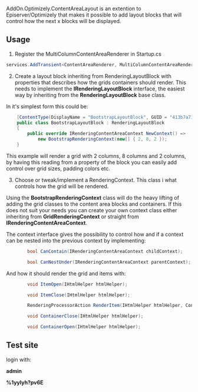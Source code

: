 AddOn.Optimizely.ContentAreaLayout is an extention to Episerver/Optimizely that makes it possible to add layout blocks that will control how the next x blocks will be displayed.


## Usage


1. Register the MultiColumnContentAreaRenderer in Startup.cs

```cs
services.AddTransient<ContentAreaRenderer, MultiColumnContentAreaRenderer>();
```

2. Create a layout block inheriting from RenderingLayoutBlock with properties that describes how the grids containers should render. This needs to implement the **IRenderingLayoutBlock** interface, the easiest way by inheriting from the **RenderingLayoutBlock** base class.

 In it's simplest form this could be:
```cs
    [ContentType(DisplayName = "BootstrapLayoutBlock", GUID = "413b7a71-8490-4f22-bddc-77325c53424f", Description = "")]
    public class BootstrapLayoutBlock : RenderingLayoutBlock
    {
        public override IRenderingContentAreaContext NewContext() =>
            new BootstrapRenderingContext(new[] { 2, 8, 2 });
    }
```
This example will render a grid with 2 columns, 8 columns and 2 columns, by having this reading from a property of the block you can easily add control over grid sizes, padding colors etc.

3. Choose or tweak/implement a RenderingContext. This class i what controls how the grid will be rendered.

Using the **BootstrapRenderingContext** class will do the heavy lifting of adding the grid classes to the content area blocks and containers. If this does not suit your needs you can create your own context class either inheriting from **GridRenderingContext** or straight from **IRenderingContentAreaContext**.

The context interface gives the possibility to control how and if a context can be nested into the previous context by implementing:
```cs
        bool CanContain(IRenderingContentAreaContext childContext);

        bool CanNestUnder(IRenderingContentAreaContext parentContext);
```
And how it should render the grid and items with:
```cs
        void ItemOpen(IHtmlHelper htmlHelper);

        void ItemClose(IHtmlHelper htmlHelper);

        RenderingProcessorAction RenderItem(IHtmlHelper htmlHelper, ContentAreaItem current, Action renderItem);

        void ContainerClose(IHtmlHelper htmlHelper);

        void ContainerOpen(IHtmlHelper htmlHelper);
```

## Test site

login with:

**admin**

**%1yylyh?pv6E**
